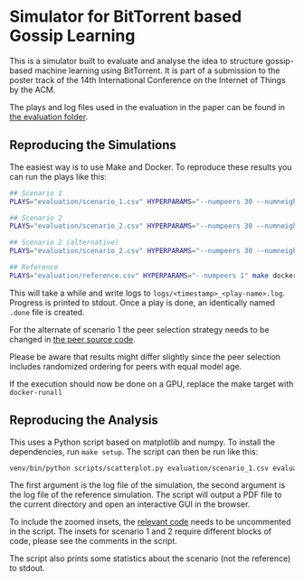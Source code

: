 # Simulator for BitTorrent based Gossip Learning

This is a simulator built to evaluate and analyse the idea
to structure gossip-based machine learning
using BitTorrent.
It is part of a submission to the poster track
of the 14th International Conference on the Internet of Things by the ACM.

The plays and log files used in the evaluation in the paper
can be found in [the evaluation folder](evaluation/).

## Reproducing the Simulations

The easiest way is to use Make and Docker.
To reproduce these results you can run the plays like this:

```sh
## Scenario 1
PLAYS="evaluation/scenario_1.csv" HYPERPARAMS="--numpeers 30 --numneighbours 4 --retrainfactor 0.5" make docker-runall-gpu

## Scenario 2
PLAYS="evaluation/scenario_2.csv" HYPERPARAMS="--numpeers 30 --numneighbours 2 --retrainfactor 0.5" make docker-runall-gpu

## Scenario 2 (alternative)
PLAYS="evaluation/scenario_2.csv" HYPERPARAMS="--numpeers 30 --numneighbours 4 --retrainfactor 0.5" make docker-runall-gpu

## Reference
PLAYS="evaluation/reference.csv" HYPERPARAMS="--numpeers 1" make docker-runall-gpu
```

This will take a while and write logs to `logs/<timestamp>_<play-name>.log`.
Progress is printed to stdout.
Once a play is done, an identically named `.done` file is created.

For the alternate of scenario 1 the peer selection strategy needs to be changed in [the peer source code](peer/peer.py#L37).

Please be aware that results might differ slightly
since the peer selection includes randomized ordering for peers with equal model age.

If the execution should now be done on a GPU, replace the make target with `docker-runall`

## Reproducing the Analysis

This uses a Python script based on matplotlib and numpy.
To install the dependencies, run `make setup`.
The script can then be run like this:

```sh
venv/bin/python scripts/scatterplot.py evaluation/scenario_1.csv evaluation/reference.csv
```

The first argument is the log file of the simulation,
the second argument is the log file of the reference simulation.
The script will output a PDF file to the current directory
and open an interactive GUI in the browser.

To include the zoomed insets,
the [relevant code](scripts/scatterplot.py#L58-L83) needs to be uncommented in the script.
The insets for scenario 1 and 2 require different blocks of code,
please see the comments in the script.

The script also prints some statistics
about the scenario (not the reference) to stdout.
